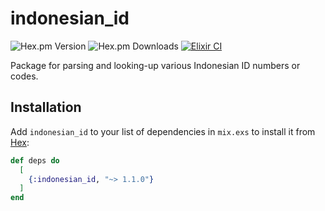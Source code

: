 # indonesian_id

![Hex.pm Version](https://img.shields.io/hexpm/v/indonesian_id) ![Hex.pm Downloads](https://img.shields.io/hexpm/dt/indonesian_id) [![Elixir CI](https://github.com/muzhawir/indonesian_id/actions/workflows/elixir.yml/badge.svg?branch=main)](https://github.com/muzhawir/indonesian_id/actions/workflows/elixir.yml)

Package for parsing and looking-up various Indonesian ID numbers or codes.

## Installation

Add `indonesian_id` to your list of dependencies in `mix.exs` to install it from [Hex](https://hex.pm/packages/indonesian_id):

```elixir
def deps do
  [
    {:indonesian_id, "~> 1.1.0"}
  ]
end
```
